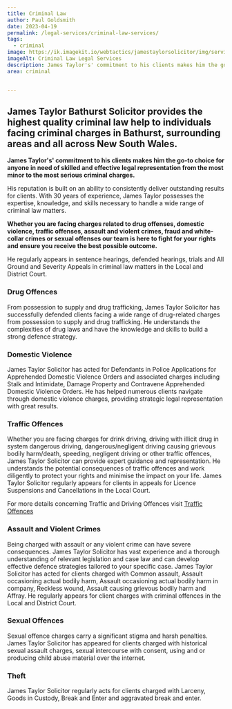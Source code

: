 ```yaml
---
title: Criminal Law
author: Paul Goldsmith
date: 2023-04-19
permalink: /legal-services/criminal-law-services/
tags:
  - criminal
image: https://ik.imagekit.io/webtactics/jamestaylorsolicitor/img/services/legal-600x400.jpg
imageAlt: Criminal Law Legal Services
description: James Taylor's' commitment to his clients makes him the go-to choice for anyone in need of skilled and effective legal representation from the most minor to the most serious criminal charges.
area: criminal


---
```




## James Taylor Bathurst Solicitor provides the highest quality criminal law help to individuals facing criminal charges in Bathurst, surrounding areas and all across New South Wales. ##

**James Taylor's' commitment to his clients makes him the go-to choice for anyone in need of skilled and effective legal representation from the most minor to the most serious criminal charges.**

His reputation is built on an ability to consistently deliver outstanding results for clients. With 30 years of experience, James Taylor possesses the expertise, knowledge, and skills necessary to handle a wide range of criminal law matters.

**Whether you are facing charges related to drug offenses, domestic violence, traffic offenses, assault and violent crimes, fraud and white-collar crimes or sexual offenses our team is here to fight for your rights and ensure you receive the best possible outcome.**

He regularly appears in sentence hearings, defended hearings, trials and All Ground and Severity Appeals in criminal law matters in the Local and District Court.

### Drug Offences ###
From possession to supply and drug trafficking, James Taylor Solicitor has successfully defended clients facing a wide range of drug-related charges from possession to supply and drug trafficking. He understands the complexities of drug laws and have the knowledge and skills to build a strong defence strategy.

### Domestic Violence ###
James Taylor Solicitor has acted for Defendants in Police Applications for Apprehended Domestic Violence Orders and associated charges including Stalk and Intimidate, Damage Property and Contravene Apprehended Domestic Violence Orders. He has helped numerous clients navigate through domestic violence charges, providing strategic legal representation with great results.

### Traffic Offences ###
Whether you are facing charges for drink driving, driving with illicit drug in system dangerous driving, dangerous/negligent driving causing grievous bodily harm/death, speeding, negligent driving or other traffic offences, James Taylor Solicitor can provide expert guidance and representation. He understands the potential consequences of traffic offences and work diligently to protect your rights and minimise the impact on your life. James Taylor Solicitor regularly appears for clients in appeals for Licence Suspensions and Cancellations in the Local Court.

For more details concerning Traffic and Driving Offences visit [Traffic Offences](/legal-services/traffic-offences/)

### Assault and Violent Crimes ###
Being charged with assault or any violent crime can have severe consequences. James Taylor Solicitor has vast experience and a thorough understanding of relevant legislation and case law and can develop effective defence strategies tailored to your specific case. James Taylor Solicitor has acted for clients charged with Common assault, Assault occasioning actual bodily harm, Assault occasioning actual bodily harm in company, Reckless wound, Assault causing grievous bodily harm and Affray. He regularly appears for client charges with criminal offences in the Local and District Court.

### Sexual Offences ###
Sexual offence charges carry a significant stigma and harsh penalties. James Taylor Solicitor has appeared for clients charged with historical sexual assault charges, sexual intercourse with consent, using and or producing child abuse material over the internet.

### Theft ###
James Taylor Solicitor regularly acts for clients charged with Larceny, Goods in Custody, Break and Enter and aggravated break and enter.